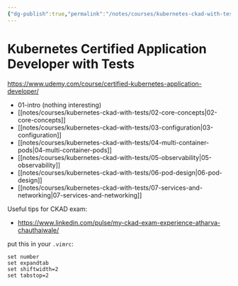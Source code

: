 ```yaml
---
{"dg-publish":true,"permalink":"/notes/courses/kubernetes-ckad-with-tests/readme/"}
---
```

# Kubernetes Certified Application Developer with Tests

<https://www.udemy.com/course/certified-kubernetes-application-developer/>

- 01-intro (nothing interesting)
- [[notes/courses/kubernetes-ckad-with-tests/02-core-concepts|02-core-concepts]]
- [[notes/courses/kubernetes-ckad-with-tests/03-configuration|03-configuration]]
- [[notes/courses/kubernetes-ckad-with-tests/04-multi-container-pods|04-multi-container-pods]]
- [[notes/courses/kubernetes-ckad-with-tests/05-observability|05-observability]]
- [[notes/courses/kubernetes-ckad-with-tests/06-pod-design|06-pod-design]]
- [[notes/courses/kubernetes-ckad-with-tests/07-services-and-networking|07-services-and-networking]]



Useful tips for CKAD exam:

- <https://www.linkedin.com/pulse/my-ckad-exam-experience-atharva-chauthaiwale/>

put this in your `.vimrc`:
```
set number
set expandtab
set shiftwidth=2
set tabstop=2
```